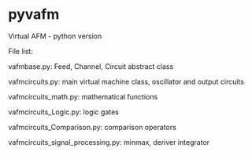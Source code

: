 pyvafm
======

Virtual AFM - python version


File list:


vafmbase.py: Feed, Channel, Circuit abstract class

vafmcircuits.py: main virtual machine class, oscillator and output circuits

vafmcircuits_math.py: mathematical functions

vafmcircuits_Logic.py: logic gates

vafmcircuits_Comparison.py: comparison operators

vafmcircuits_signal_processing.py: minmax, deriver integrator


